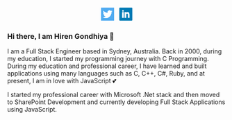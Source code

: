 <p align='center'>
<a href="https://twitter.com/hirengondhiya"><img height="30" src="https://github.com/hirengondhiya/hirengondhiya/blob/master/assets/images/twitter.png?raw=true"></a>&nbsp;&nbsp;
<a href="https://www.linkedin.com/in/hirengondhiya/"><img height="30" src="https://github.com/hirengondhiya/hirengondhiya/blob/master/assets/images/linkedin.png?raw=true"></a>
</p>

### Hi there, I am Hiren Gondhiya 👋

<!--
**hirengondhiya/hirengondhiya** is a ✨ _special_ ✨ repository because its `README.md` (this file) appears on your GitHub profile.

Here are some ideas to get you started:

- 🔭 I’m currently working on ...
- 🌱 I’m currently learning ...
- 👯 I’m looking to collaborate on ...
- 🤔 I’m looking for help with ...
- 💬 Ask me about ...
- 📫 How to reach me: ...
- 😄 Pronouns: ...
- ⚡ Fun fact: ...
-->

I am a Full Stack Engineer based in Sydney, Australia. Back in 2000, during my education, I started my programming journey with C Programming. During my education and professional career, I have learned and built applications using many languages such as C, C++, C#, Ruby, and at present,  I am in love with JavaScript :two_hearts:

I started my professional career with Microsoft .Net stack and then moved to SharePoint Development and currently developing Full Stack Applications using JavaScript.
